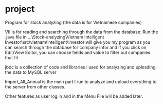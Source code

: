 # project
Program for stock analyzing (the data is for Vietnamese companies)

VII is for reading and searching through the data from the database:
  Run the .java file in 
  ...\Stock-analyzing\Vietnam Intelligent Investor\src\vietnam\intelligent\investor
  will give you my program as you can search through the database for company infor and if you click on Edit/View Editor, you can choose fields and value to filter out companies that fit

jbdc is a collection of code and libraries I used for analyzing and uploading the data to MySQL server

  Import_All_Annual is the main part I run to analyze and upload everything to the server from other classes.

Other features as user log in and in the Menu File will be added later.

